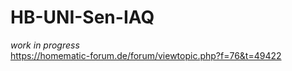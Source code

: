 # HB-UNI-Sen-IAQ

_work in progress_ <br>
https://homematic-forum.de/forum/viewtopic.php?f=76&t=49422

